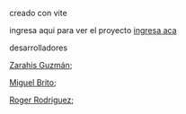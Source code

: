 
creado con vite

ingresa aqui para ver el proyecto
<a href="https://64b2c558ee9bac23e1700446--boisterous-granita-9a333b.netlify.app/">ingresa aca</a>


desarrolladores

 <a href="https://github.com/Zarahisg">Zarahis Guzmán</a>;

 <a href="https://github.com/miguelangel-brito">Miguel Brito</a>;

 <a href="https://github.com/roger-rd">Roger Rodriguez</a>;
